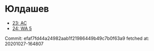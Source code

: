 # Юлдашев
- [23: AC](23.md)
- [24: WA 5](24.md)

Commit: efaf7fd44a24982aab1f21986449b49c7b0f63a9
 fetched at: 20201027-164807

